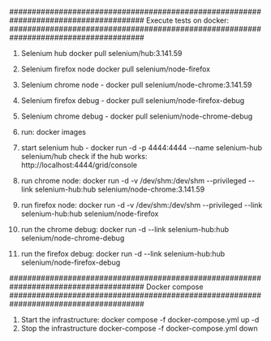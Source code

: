 ######################################################################################
Execute tests on docker:
######################################################################################
1. Selenium hub
   docker pull selenium/hub:3.141.59

2. Selenium firefox node
   docker pull selenium/node-firefox

3. Selenium chrome node - docker pull selenium/node-chrome:3.141.59
4. Selenium firefox debug - docker pull selenium/node-firefox-debug
5. Selenium chrome debug - docker pull selenium/node-chrome-debug
6. run: docker images
7. start selenium hub - docker run -d -p 4444:4444 --name selenium-hub selenium/hub
   check if the hub works: http://localhost:4444/grid/console
8. run chrome node: docker run -d -v /dev/shm:/dev/shm --privileged --link selenium-hub:hub selenium/node-chrome:3.141.59
9. run firefox node: docker run -d -v /dev/shm:/dev/shm --privileged --link selenium-hub:hub selenium/node-firefox
10. run the chrome debug: docker run -d --link selenium-hub:hub selenium/node-chrome-debug
11. run the firefox debug: docker run -d --link selenium-hub:hub selenium/node-firefox-debug


######################################################################################
Docker compose
######################################################################################

1. Start the infrastructure: docker compose -f docker-compose.yml up -d
2. Stop the infrastructure docker-compose -f docker-compose.yml down